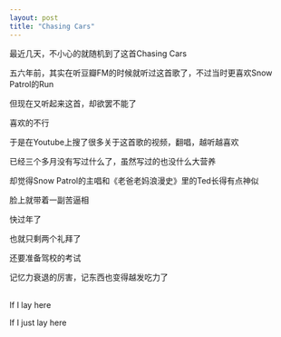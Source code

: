 ```yaml
---
layout: post
title: "Chasing Cars"
---
```



最近几天，不小心的就随机到了这首Chasing Cars

五六年前，其实在听豆瓣FM的时候就听过这首歌了，不过当时更喜欢Snow Patrol的Run

但现在又听起来这首，却欲罢不能了

喜欢的不行

于是在Youtube上搜了很多关于这首歌的视频，翻唱，越听越喜欢

已经三个多月没有写过什么了，虽然写过的也没什么大营养

却觉得Snow Patrol的主唱和《老爸老妈浪漫史》里的Ted长得有点神似

脸上就带着一副苦逼相

快过年了

也就只剩两个礼拜了

还要准备驾校的考试

记忆力衰退的厉害，记东西也变得越发吃力了  
<br>

If I lay here

If I just lay here


